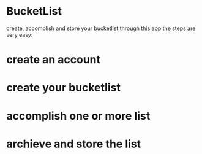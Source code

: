 # BucketList
create, accomplish and store your bucketlist through this app 
the steps are very easy: 
# create an account
# create your bucketlist
# accomplish one or more list
# archieve and store the list
